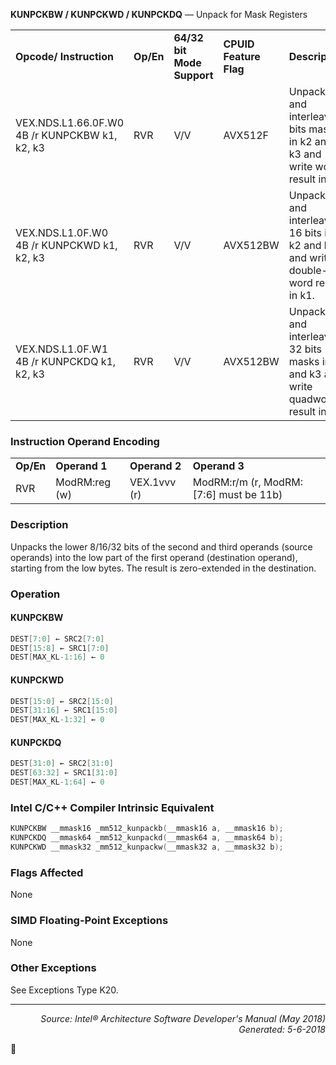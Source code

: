 <b>KUNPCKBW / KUNPCKWD / KUNPCKDQ</b> — Unpack for Mask Registers
<table>
	<tr>
		<td><b>Opcode/ Instruction</b></td>
		<td><b>Op/En</b></td>
		<td><b>64/32 bit Mode Support</b></td>
		<td><b>CPUID Feature Flag</b></td>
		<td><b>Description</b></td>
	</tr>
	<tr>
		<td>VEX.NDS.L1.66.0F.W0 4B /r KUNPCKBW k1, k2, k3</td>
		<td>RVR</td>
		<td>V/V</td>
		<td>AVX512F</td>
		<td>Unpack and interleave 8 bits masks in k2 and k3 and write word result in k1.</td>
	</tr>
	<tr>
		<td>VEX.NDS.L1.0F.W0 4B /r KUNPCKWD k1, k2, k3</td>
		<td>RVR</td>
		<td>V/V</td>
		<td>AVX512BW </td>
		<td>Unpack and interleave 16 bits in k2 and k3 and write double-word result in k1.</td>
	</tr>
	<tr>
		<td>VEX.NDS.L1.0F.W1 4B /r KUNPCKDQ k1, k2, k3</td>
		<td>RVR</td>
		<td>V/V</td>
		<td>AVX512BW </td>
		<td>Unpack and interleave 32 bits masks in k2 and k3 and write quadword result in k1.</td>
	</tr>
</table>


### Instruction Operand Encoding
<table>
	<tr>
		<td><b>Op/En</b></td>
		<td><b>Operand 1</b></td>
		<td><b>Operand 2</b></td>
		<td><b>Operand 3</b></td>
	</tr>
	<tr>
		<td>RVR</td>
		<td>ModRM:reg (w)</td>
		<td>VEX.1vvv (r)</td>
		<td>ModRM:r/m (r, ModRM:[7:6] must be 11b)</td>
	</tr>
</table>


### Description
Unpacks the lower 8/16/32 bits of the second and third operands (source operands) into the low part of the first
operand (destination operand), starting from the low bytes. The result is zero-extended in the destination.

### Operation


#### KUNPCKBW
```java
DEST[7:0] ← SRC2[7:0]
DEST[15:8] ← SRC1[7:0]
DEST[MAX_KL-1:16] ← 0
```
#### KUNPCKWD
```java
DEST[15:0] ← SRC2[15:0]
DEST[31:16] ← SRC1[15:0]
DEST[MAX_KL-1:32] ← 0
```
#### KUNPCKDQ
```java
DEST[31:0] ← SRC2[31:0]
DEST[63:32] ← SRC1[31:0]
DEST[MAX_KL-1:64] ← 0
```
### Intel C/C++ Compiler Intrinsic Equivalent
```c
KUNPCKBW __mmask16 _mm512_kunpackb(__mmask16 a, __mmask16 b);
KUNPCKDQ __mmask64 _mm512_kunpackd(__mmask64 a, __mmask64 b);
KUNPCKWD __mmask32 _mm512_kunpackw(__mmask32 a, __mmask32 b);
```
### Flags Affected

None

### SIMD Floating-Point Exceptions

None

### Other Exceptions

See Exceptions Type K20.

 --- 
<p align="right"><i>Source: Intel® Architecture Software Developer's Manual (May 2018)<br>Generated: 5-6-2018</i></p>

